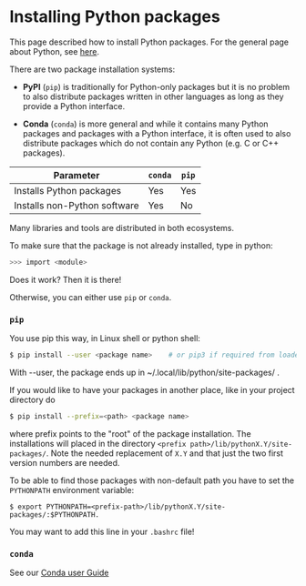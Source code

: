 # Installing Python packages

This page described how to install Python packages.
For the general page about Python, see [here](python.md).

There are two package installation systems:

* **PyPI** (`pip`) is traditionally for Python-only packages but it is no problem to
also distribute packages written in other languages as long as they provide a
Python interface.

* **Conda** (`conda`) is more general and while it contains many Python packages and
packages with a Python interface, it is often used to also distribute packages
which do not contain any Python (e.g. C or C++ packages).

| Parameter                    | `conda` | `pip` |
|------------------------------|---------|-------|
| Installs Python packages     | Yes     | Yes   |
| Installs non-Python software | Yes     | No    |

Many libraries and tools are distributed in both ecosystems.

To make sure that the package is not already installed, type in python:

```bash
>>> import <module>
```
Does it work? Then it is there!

Otherwise, you can either use `pip` or `conda`.

### `pip`

You use pip this way, in Linux shell or python shell:

```bash
$ pip install --user <package name>    # or pip3 if required from loaded python module
```
With --user, the package ends up in ~/.local/lib/python<version>/site-packages/ .

If you would like to have your packages in another place, like in your project directory do 

```bash
$ pip install --prefix=<path> <package name>
```

where prefix points to the "root" of the package installation. The
installations will placed in the directory `<prefix
path>/lib/pythonX.Y/site-packages/`. Note the needed replacement of `X.Y` and
that just the two first version numbers are needed.

To be able to find those packages with non-default path you have to set the
`PYTHONPATH` environment variable:

```
$ export PYTHONPATH=<prefix-path>/lib/pythonX.Y/site-packages/:$PYTHONPATH.
```

You may want to add this line in your `.bashrc` file!


### `conda`

See our [Conda user Guide](../cluster_guides/conda.md)


